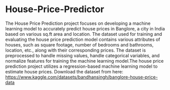 # House-Price-Predictor
The House Price Prediction project focuses on developing a machine learning model to accurately predict house prices in Banglore, a city in India based on various sq.ft area and location.
The dataset used for training and evaluating the house price prediction model contains various attributes of houses, such as square footage, number of bedrooms and bathrooms, location, etc., along with their corresponding prices. The dataset is preprocessed to handle missing values, handle categorical variables, and normalize features for training the machine learning model.The house price prediction project utilizes a regression-based machine learning model to estimate house prices.
Download the dataset from here: https://www.kaggle.com/datasets/bandhansingh/banglore-house-price-data
